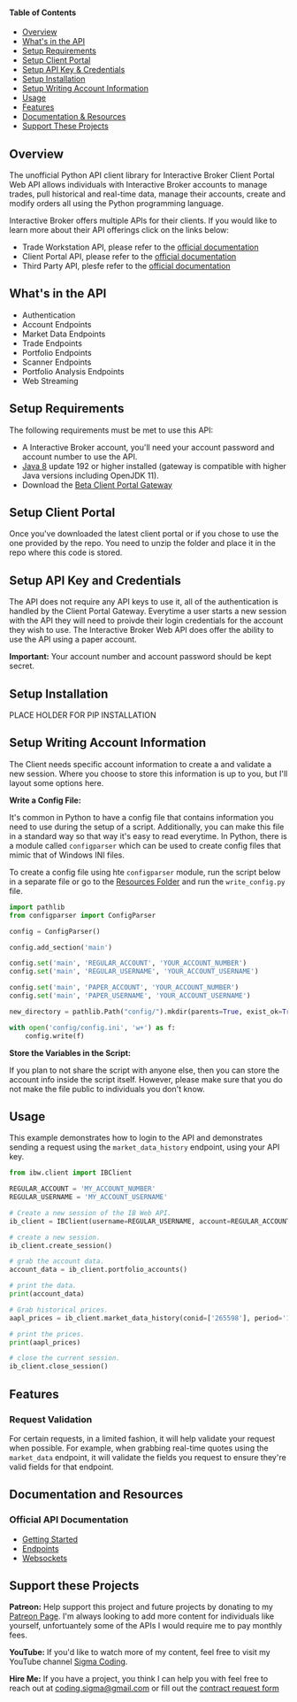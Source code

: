 #### Table of Contents

- [Overview](#overview)
- [What's in the API](#whats-in-the-api)
- [Setup Requirements](#setup-requirements)
- [Setup Client Portal](#setup-client-portal)
- [Setup API Key & Credentials](#setup-api-key-and-credentials)
- [Setup Installation](#setup-installation)
- [Setup Writing Account Information](#setup-writing-account-information)
- [Usage](#usage)
- [Features](#features)
- [Documentation & Resources](#documentation-and-resources)
- [Support These Projects](#support-these-projects)

## Overview

The unofficial Python API client library for Interactive Broker Client Portal Web API allows individuals with Interactive Broker accounts to manage trades, pull historical and real-time data, manage their accounts, create and modify orders all using the Python programming language.

Interactive Broker offers multiple APIs for their clients. If you would like to learn more about their API offerings click on the links below:

- Trade Workstation API, please refer to the [official documentation](http://interactivebrokers.github.io/tws-api/)
- Client Portal API, please refer to the [official documentation](https://interactivebrokers.github.io/cpwebapi/)
- Third Party API, plesfe refer to the [official documentation](https://www.interactivebrokers.com/webtradingapi/)

## What's in the API

- Authentication
- Account Endpoints
- Market Data Endpoints
- Trade Endpoints
- Portfolio Endpoints
- Scanner Endpoints
- Portfolio Analysis Endpoints
- Web Streaming

## Setup Requirements

The following requirements must be met to use this API:

- A Interactive Broker account, you'll need your account password and account number to use the API.
- [Java 8](https://developers.redhat.com/products/openjdk/download) update 192 or higher installed (gateway is compatible with higher Java versions including OpenJDK 11).
- Download the [Beta Client Portal Gateway](https://www.interactivebrokers.com/en/index.php?f=45185)

## Setup Client Portal

Once you've downloaded the latest client portal or if you chose to use the one provided by the repo. You need to unzip the folder and place it in the repo where this code is stored.

## Setup API Key and Credentials

The API does not require any API keys to use it, all of the authentication is handled by the Client Portal Gateway. Everytime a user starts a new session with the API they will need to proivde their login credentials for the account they wish to use. The Interactive Broker Web API does offer the ability to use the API using a paper account.

**Important:** Your account number and account password should be kept secret.

## Setup Installation

PLACE HOLDER FOR PIP INSTALLATION

## Setup Writing Account Information

The Client needs specific account information to create a and validate a new session. Where you choose to store this information is up to you, but I'll layout some options here.

**Write a Config File:**

It's common in Python to have a config file that contains information you need to use during the setup of a script. Additionally, you can make this file in a standard way so that way it's easy to read everytime. In Python, there is a module called `configparser` which can be used to create config files that mimic that of Windows INI files.

To create a config file using hte `configparser` module, run the script below in a separate file or go to the [Resources Folder](https://github.com/areed1192/interactive-broker-python-api/tree/master/resources) and run the `write_config.py` file.

```python
import pathlib
from configparser import ConfigParser

config = ConfigParser()

config.add_section('main')

config.set('main', 'REGULAR_ACCOUNT', 'YOUR_ACCOUNT_NUMBER')
config.set('main', 'REGULAR_USERNAME', 'YOUR_ACCOUNT_USERNAME')

config.set('main', 'PAPER_ACCOUNT', 'YOUR_ACCOUNT_NUMBER')
config.set('main', 'PAPER_USERNAME', 'YOUR_ACCOUNT_USERNAME')

new_directory = pathlib.Path("config/").mkdir(parents=True, exist_ok=True)

with open('config/config.ini', 'w+') as f:
    config.write(f)
```

**Store the Variables in the Script:**

If you plan to not share the script with anyone else, then you can store the account info inside the script itself. However, please make sure that you do not make the file public to individuals you don't know.

## Usage

This example demonstrates how to login to the API and demonstrates sending a request using the `market_data_history` endpoint, using your API key.

```python
from ibw.client import IBClient

REGULAR_ACCOUNT = 'MY_ACCOUNT_NUMBER'
REGULAR_USERNAME = 'MY_ACCOUNT_USERNAME'

# Create a new session of the IB Web API.
ib_client = IBClient(username=REGULAR_USERNAME, account=REGULAR_ACCOUNT)

# create a new session.
ib_client.create_session()

# grab the account data.
account_data = ib_client.portfolio_accounts()

# print the data.
print(account_data)

# Grab historical prices.
aapl_prices = ib_client.market_data_history(conid=['265598'], period='1d', bar='5min')

# print the prices.
print(aapl_prices)

# close the current session.
ib_client.close_session()
```

## Features

### Request Validation

For certain requests, in a limited fashion, it will help validate your request when possible. For example, when grabbing real-time quotes using the `market_data` endpoint, it will validate the fields you request to ensure they're valid fields for that endpoint.

## Documentation and Resources

### Official API Documentation

- [Getting Started](https://interactivebrokers.github.io/cpwebapi/index.html#login)
- [Endpoints](https://interactivebrokers.com/api/doc.html)
- [Websockets](https://interactivebrokers.github.io/cpwebapi/RealtimeSubscription.html)

## Support these Projects

**Patreon:**
Help support this project and future projects by donating to my [Patreon Page](https://www.patreon.com/sigmacoding). I'm always looking to add more content for individuals like yourself, unfortuantely some of the APIs I would require me to pay monthly fees.

**YouTube:**
If you'd like to watch more of my content, feel free to visit my YouTube channel [Sigma Coding](https://www.youtube.com/c/SigmaCoding).

**Hire Me:**
If you have a project, you think I can help you with feel free to reach out at [coding.sigma@gmail.com](mailto:coding.sigma@gmail.com?subject=[GitHub]%20Project%20Proposal) or fill out the [contract request form](https://forms.office.com/Pages/ResponsePage.aspx?id=ZwOBErInsUGliXx0Yo2VfcCSWZSwW25Es3vPV2veU0pUMUs5MUc2STkzSzVQMFNDVlI5NjJVNjREUi4u)
